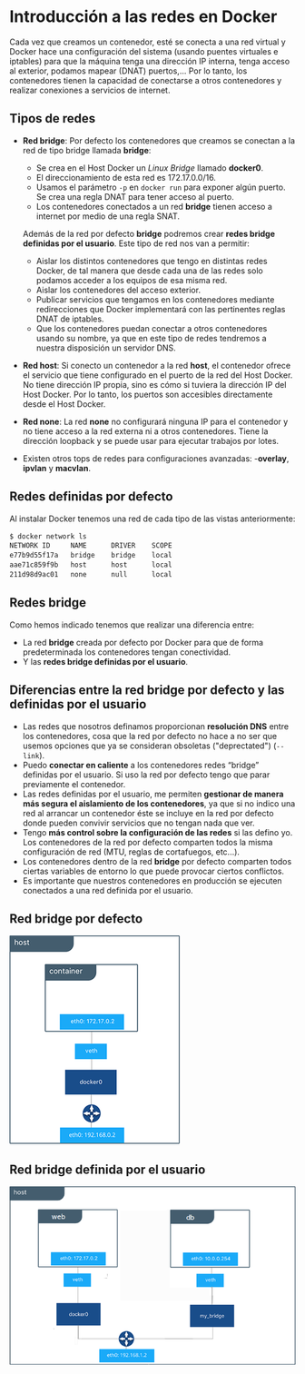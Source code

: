 # Introducción a las redes en Docker

Cada vez que creamos un contenedor, esté se conecta a una red virtual y Docker hace una configuración del sistema (usando puentes virtuales e iptables) para que la máquina tenga una dirección IP interna, tenga acceso al exterior, podamos mapear (DNAT) puertos,...
Por lo tanto, los contenedores tienen la capacidad de conectarse a otros contenedores y realizar conexiones a servicios de internet. 

## Tipos de redes

* **Red bridge**: Por defecto los contenedores que creamos se conectan a la red de tipo bridge llamada **bridge**:
    * Se crea en el Host Docker un *Linux Bridge* llamado **docker0**.
    * El direccionamiento de esta red es 172.17.0.0/16.
    * Usamos el parámetro `-p` en `docker run` para exponer algún puerto. Se crea una regla DNAT para tener acceso al puerto.
    * Los contenedores conectados a un red **bridge** tienen acceso a internet por medio de una regla SNAT.

    Además de la red por defecto **bridge** podremos crear **redes bridge definidas por el usuario**. Este tipo de red nos van a permitir:

    * Aislar los distintos contenedores que tengo en distintas redes Docker, de tal manera que desde cada una de las redes solo podamos acceder a los equipos de esa misma red.
    * Aislar los contenedores del acceso exterior.
    * Publicar servicios que tengamos en los contenedores mediante redirecciones que Docker implementará con las pertinentes reglas DNAT de iptables.
    * Que los contenedores puedan conectar a otros contenedores usando su nombre, ya que en este tipo de redes tendremos a nuestra disposición un servidor DNS.

* **Red host**: Si conecto un contenedor a la red **host**, el contenedor ofrece el servicio que tiene configurado en el puerto de la red del Host Docker. No tiene dirección IP propia, sino es cómo si tuviera la dirección IP del Host Docker. Por lo tanto, los puertos son accesibles directamente desde el Host Docker.
* **Red none**: La red **none** no configurará ninguna IP para el contenedor y no tiene acceso a la red externa ni a otros contenedores. Tiene la dirección loopback y se puede usar para ejecutar trabajos por lotes.
* Existen otros tops de redes para configuraciones avanzadas: -**overlay**, **ipvlan** y **macvlan**.

## Redes definidas por defecto

Al instalar Docker tenemos una red de cada tipo de las vistas anteriormente:

```bash
$ docker network ls
NETWORK ID     NAME      DRIVER    SCOPE
e77b9d55f17a   bridge    bridge    local
aae71c859f9b   host      host      local
211d98d9ac01   none      null      local
```

## Redes bridge

Como hemos indicado tenemos que realizar una diferencia entre:

* La red **bridge** creada por defecto por Docker para que de forma predeterminada los contenedores tengan conectividad.
* Y las **redes bridge definidas por el usuario**.

## Diferencias entre la red bridge por defecto y las definidas por el usuario

* Las redes que nosotros definamos proporcionan **resolución DNS** entre los contenedores, cosa que la red por defecto no hace a no ser que usemos opciones que ya se consideran obsoletas ("deprectated") (`--link`).
* Puedo **conectar en caliente** a los contenedores redes “bridge” definidas por el usuario. Si uso la red por defecto tengo que parar previamente el contenedor.
* Las redes definidas por el usuario, me permiten **gestionar de manera más segura el aislamiento de los contenedores**, ya que si no indico una red al arrancar un contenedor éste se incluye en la red por defecto donde pueden convivir servicios que no tengan nada que ver.
* Tengo **más control sobre la configuración de las redes** si las defino yo. Los contenedores de la red por defecto comparten todos la misma configuración de red (MTU, reglas de cortafuegos, etc...).
* Los contenedores dentro de la red **bridge** por defecto comparten todos ciertas variables de entorno lo que puede provocar ciertos conflictos.
* Es importante que nuestros contenedores en producción se ejecuten conectados a una red definida por el usuario.

## Red bridge por defecto

![ ](img/bridge1.png)

## Red bridge definida por el usuario

![ ](img/bridge2.png)